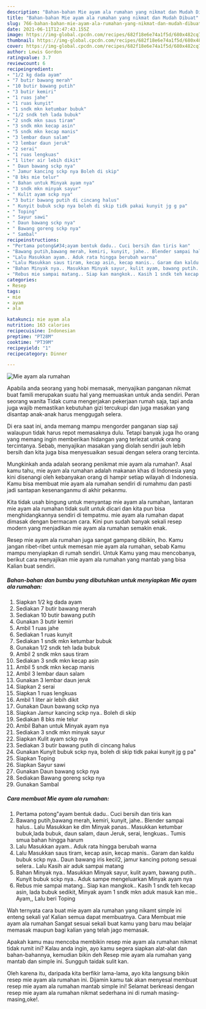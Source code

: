 ```yaml
---
description: "Bahan-bahan Mie ayam ala rumahan yang nikmat dan Mudah Dibuat"
title: "Bahan-bahan Mie ayam ala rumahan yang nikmat dan Mudah Dibuat"
slug: 766-bahan-bahan-mie-ayam-ala-rumahan-yang-nikmat-dan-mudah-dibuat
date: 2021-06-11T12:47:43.155Z
image: https://img-global.cpcdn.com/recipes/682f18e6e74a1f5d/680x482cq70/mie-ayam-ala-rumahan-foto-resep-utama.jpg
thumbnail: https://img-global.cpcdn.com/recipes/682f18e6e74a1f5d/680x482cq70/mie-ayam-ala-rumahan-foto-resep-utama.jpg
cover: https://img-global.cpcdn.com/recipes/682f18e6e74a1f5d/680x482cq70/mie-ayam-ala-rumahan-foto-resep-utama.jpg
author: Lewis Gordon
ratingvalue: 3.7
reviewcount: 6
recipeingredient:
- "1/2 kg dada ayam"
- "7 butir bawang merah"
- "10 butir bawang putih"
- "3 butir kemiri"
- "1 ruas jahe"
- "1 ruas kunyit"
- "1 sndk mkn ketumbar bubuk"
- "1/2 sndk teh lada bubuk"
- "2 sndk mkn saus tiram"
- "3 sndk mkn kecap asin"
- "5 sndk mkn kecap manis"
- "3 lembar daun salam"
- "3 lembar daun jeruk"
- "2 serai"
- "1 ruas lengkuas"
- "1 liter air lebih dikit"
- " Daun bawang sckp nya"
- " Jamur kancing sckp nya Boleh di skip"
- "8 bks mie telur"
- " Bahan untuk Minyak ayam nya"
- "3 sndk mkn minyak sayur"
- " Kulit ayam sckp nya"
- "3 butir bawang putih di cincang halus"
- " Kunyit bubuk sckp nya boleh di skip tidk pakai kunyit jg g pa"
- " Toping"
- " Sayur sawi"
- " Daun bawang sckp nya"
- " Bawang goreng sckp nya"
- " Sambal"
recipeinstructions:
- "Pertama potong&#34;ayam bentuk dadu.. Cuci bersih dan tiris kan"
- "Bawang putih,bawang merah, kemiri, kunyit, jahe.. Blender sampai halus.. Lalu Masukkan ke dlm Minyak panas.. Masukkan ketumbar bubuk,lada bubuk, daun salam, daun Jeruk, serai, lengkuas.. Tumis smua bahan hingga harum"
- "Lalu Masukkan ayam.. Aduk rata hingga berubah warna"
- "Lalu Masukkan saus tiram, kecap asin, kecap manis.. Garam dan kaldu bubuk sckp nya.. Daun bawang iris kecil2, jamur kancing potong sesuai selera.. Lalu Kasih air aduk sampai matang"
- "Bahan Minyak nya.. Masukkan Minyak sayur, kulit ayam, bawang putih.. Kunyit bubuk sckp nya.. Aduk sampe mengeluarkan Minyak ayam nya"
- "Rebus mie sampai matang.. Siap kan mangkok.. Kasih 1 sndk teh kecap asin, lada bubuk sedikit, Minyak ayam 1 sndk mkn aduk masuk kan mie.. Ayam,, Lalu beri Toping"
categories:
- Resep
tags:
- mie
- ayam
- ala

katakunci: mie ayam ala 
nutrition: 163 calories
recipecuisine: Indonesian
preptime: "PT28M"
cooktime: "PT39M"
recipeyield: "1"
recipecategory: Dinner

---
```



![Mie ayam ala rumahan](https://img-global.cpcdn.com/recipes/682f18e6e74a1f5d/680x482cq70/mie-ayam-ala-rumahan-foto-resep-utama.jpg)

Apabila anda seorang yang hobi memasak, menyajikan panganan nikmat buat famili merupakan suatu hal yang memuaskan untuk anda sendiri. Peran seorang  wanita Tidak cuma mengerjakan pekerjaan rumah saja, tapi anda juga wajib memastikan kebutuhan gizi tercukupi dan juga masakan yang disantap anak-anak harus menggugah selera.

Di era  saat ini, anda memang mampu mengorder panganan siap saji walaupun tidak harus repot memasaknya dulu. Tetapi banyak juga lho orang yang memang ingin memberikan hidangan yang terlezat untuk orang tercintanya. Sebab, menyajikan masakan yang diolah sendiri jauh lebih bersih dan kita juga bisa menyesuaikan sesuai dengan selera orang tercinta. 



Mungkinkah anda adalah seorang penikmat mie ayam ala rumahan?. Asal kamu tahu, mie ayam ala rumahan adalah makanan khas di Indonesia yang kini disenangi oleh kebanyakan orang di hampir setiap wilayah di Indonesia. Kamu bisa membuat mie ayam ala rumahan sendiri di rumahmu dan pasti jadi santapan kesenanganmu di akhir pekanmu.

Kita tidak usah bingung untuk menyantap mie ayam ala rumahan, lantaran mie ayam ala rumahan tidak sulit untuk dicari dan kita pun bisa menghidangkannya sendiri di tempatmu. mie ayam ala rumahan dapat dimasak dengan bermacam cara. Kini pun sudah banyak sekali resep modern yang menjadikan mie ayam ala rumahan semakin enak.

Resep mie ayam ala rumahan juga sangat gampang dibikin, lho. Kamu jangan ribet-ribet untuk memesan mie ayam ala rumahan, sebab Kamu mampu menyiapkan di rumah sendiri. Untuk Kamu yang mau mencobanya, berikut cara menyajikan mie ayam ala rumahan yang mantab yang bisa Kalian buat sendiri.

<!--inarticleads1-->

##### Bahan-bahan dan bumbu yang dibutuhkan untuk menyiapkan Mie ayam ala rumahan:

1. Siapkan 1/2 kg dada ayam
1. Sediakan 7 butir bawang merah
1. Sediakan 10 butir bawang putih
1. Gunakan 3 butir kemiri
1. Ambil 1 ruas jahe
1. Sediakan 1 ruas kunyit
1. Sediakan 1 sndk mkn ketumbar bubuk
1. Gunakan 1/2 sndk teh lada bubuk
1. Ambil 2 sndk mkn saus tiram
1. Sediakan 3 sndk mkn kecap asin
1. Ambil 5 sndk mkn kecap manis
1. Ambil 3 lembar daun salam
1. Gunakan 3 lembar daun jeruk
1. Siapkan 2 serai
1. Siapkan 1 ruas lengkuas
1. Ambil 1 liter air lebih dikit
1. Gunakan  Daun bawang sckp nya
1. Siapkan  Jamur kancing sckp nya.. Boleh di skip
1. Sediakan 8 bks mie telur
1. Ambil  Bahan untuk Minyak ayam nya
1. Sediakan 3 sndk mkn minyak sayur
1. Siapkan  Kulit ayam sckp nya
1. Sediakan 3 butir bawang putih di cincang halus
1. Gunakan  Kunyit bubuk sckp nya, boleh di skip tidk pakai kunyit jg g pa&#34;
1. Siapkan  Toping
1. Siapkan  Sayur sawi
1. Gunakan  Daun bawang sckp nya
1. Sediakan  Bawang goreng sckp nya
1. Gunakan  Sambal




<!--inarticleads2-->

##### Cara membuat Mie ayam ala rumahan:

1. Pertama potong&#34;ayam bentuk dadu.. Cuci bersih dan tiris kan
1. Bawang putih,bawang merah, kemiri, kunyit, jahe.. Blender sampai halus.. Lalu Masukkan ke dlm Minyak panas.. Masukkan ketumbar bubuk,lada bubuk, daun salam, daun Jeruk, serai, lengkuas.. Tumis smua bahan hingga harum
1. Lalu Masukkan ayam.. Aduk rata hingga berubah warna
1. Lalu Masukkan saus tiram, kecap asin, kecap manis.. Garam dan kaldu bubuk sckp nya.. Daun bawang iris kecil2, jamur kancing potong sesuai selera.. Lalu Kasih air aduk sampai matang
1. Bahan Minyak nya.. Masukkan Minyak sayur, kulit ayam, bawang putih.. Kunyit bubuk sckp nya.. Aduk sampe mengeluarkan Minyak ayam nya
1. Rebus mie sampai matang.. Siap kan mangkok.. Kasih 1 sndk teh kecap asin, lada bubuk sedikit, Minyak ayam 1 sndk mkn aduk masuk kan mie.. Ayam,, Lalu beri Toping




Wah ternyata cara buat mie ayam ala rumahan yang nikamt simple ini enteng sekali ya! Kalian semua dapat membuatnya. Cara Membuat mie ayam ala rumahan Sangat sesuai sekali buat kamu yang baru mau belajar memasak maupun bagi kalian yang telah jago memasak.

Apakah kamu mau mencoba membikin resep mie ayam ala rumahan nikmat tidak rumit ini? Kalau anda ingin, ayo kamu segera siapkan alat-alat dan bahan-bahannya, kemudian bikin deh Resep mie ayam ala rumahan yang mantab dan simple ini. Sungguh taidak sulit kan. 

Oleh karena itu, daripada kita berfikir lama-lama, ayo kita langsung bikin resep mie ayam ala rumahan ini. Dijamin kamu tak akan menyesal membuat resep mie ayam ala rumahan mantab simple ini! Selamat berkreasi dengan resep mie ayam ala rumahan nikmat sederhana ini di rumah masing-masing,oke!.

